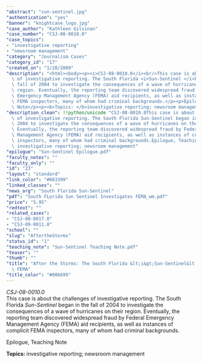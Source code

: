 ```yaml
---
"abstract": "sun-sentinel.jpg"
"authentication": "yes"
"banner": "knightcase_logo.jpg"
"case_author": "Kathleen Gilsinan"
"case_number": "CSJ-08-0010.0"
"case_topics":
- "investigative reporting"
- "newsroom management"
"category": "Journalism Cases"
"category_id": "17"
"created_on": "1/20/2009"
"description": "<html><body><p><i>CSJ-08-0010.0</i><br/>This case is about the challenges\
  \ of investigative reporting. The South Florida <i>Sun-Sentinel </i>began in the\
  \ fall of 2004 to investigate the consequences of a wave of hurricanes on their\
  \ region. Eventually, the reporting team discovered widespread fraud by Federal\
  \ Emergency Management Agency (FEMA) aid recipients, as well as instances of complicit\
  \ FEMA inspectors, many of whom had criminal backgrounds.</p><p>Epilogue, Teaching\
  \ Note</p><p><b>Topics: </b>investigative reporting; newsroom management</p></body></html>"
"description_clean": !!python/unicode "CSJ-08-0010.0This case is about the challenges\
  \ of investigative reporting. The South Florida Sun-Sentinel began in the fall of\
  \ 2004 to investigate the consequences of a wave of hurricanes on their region.\
  \ Eventually, the reporting team discovered widespread fraud by Federal Emergency\
  \ Management Agency (FEMA) aid recipients, as well as instances of complicit FEMA\
  \ inspectors, many of whom had criminal backgrounds.Epilogue, Teaching NoteTopics:\
  \ investigative reporting; newsroom management"
"epilogue": "Sun-Sentinel Epilogue.pdf"
"faculty_notes": ""
"faculty_only": ""
"id": "23"
"layout": "standard"
"link_color": "#003399"
"linked_classes": ""
"news_org": "South Florida Sun-Sentinel"
"pdf": "South FLorida Sun Sentinel Investigates FEMA_wm.pdf"
"price": "5.95"
"redtext": ""
"related_cases":
- "CSJ-08-0017.0"
- "CSJ-09-0011.0"
"school": ""
"slug": "AftertheStorms"
"status_id": "1"
"teaching_note": "Sun-Sentinel Teaching Note.pdf"
"teaser": ""
"thumb": ""
"title": "After the Storms: The South Florida &lt;i&gt;Sun-Sentinel&lt;/i&gt; Investigates\
  \ FEMA"
"title_color": "#006699"
---
```

<html><body><p><i>CSJ-08-0010.0</i><br/>This case is about the challenges of investigative reporting. The South Florida <i>Sun-Sentinel </i>began in the fall of 2004 to investigate the consequences of a wave of hurricanes on their region. Eventually, the reporting team discovered widespread fraud by Federal Emergency Management Agency (FEMA) aid recipients, as well as instances of complicit FEMA inspectors, many of whom had criminal backgrounds.</p><p>Epilogue, Teaching Note</p><p><b>Topics: </b>investigative reporting; newsroom management</p></body></html>
